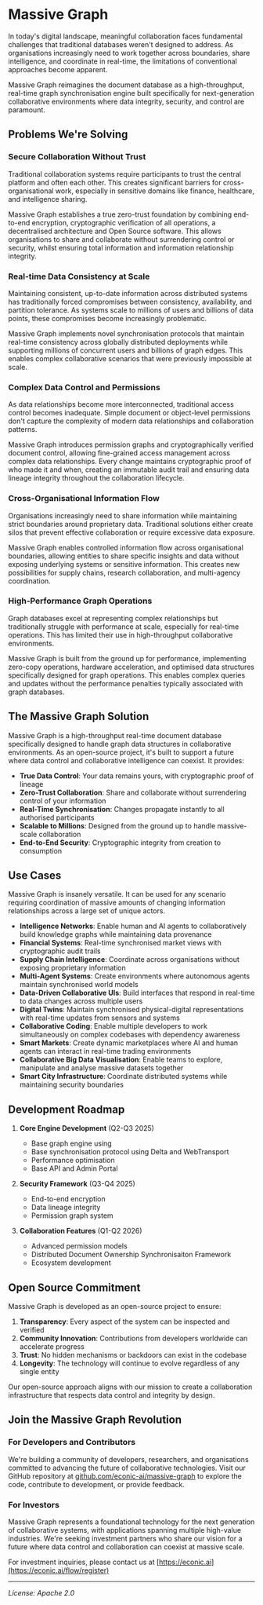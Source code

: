 # Massive Graph

In today's digital landscape, meaningful collaboration faces fundamental challenges that traditional databases weren't designed to address. As organisations increasingly need to work together across boundaries, share intelligence, and coordinate in real-time, the limitations of conventional approaches become apparent.

Massive Graph reimagines the document database as a high-throughput, real-time graph synchronisation engine built specifically for next-generation collaborative environments where data integrity, security, and control are paramount.

## Problems We're Solving

### Secure Collaboration Without Trust

Traditional collaboration systems require participants to trust the central platform and often each other. This creates significant barriers for cross-organisational work, especially in sensitive domains like finance, healthcare, and intelligence sharing.

Massive Graph establishes a true zero-trust foundation by combining end-to-end encryption, cryptographic verification of all operations, a decentralised architecture and Open Source software. This allows organisations to share and collaborate without surrendering control or security, whilst ensuring total information and information relationship integrity.

### Real-time Data Consistency at Scale

Maintaining consistent, up-to-date information across distributed systems has traditionally forced compromises between consistency, availability, and partition tolerance. As systems scale to millions of users and billions of data points, these compromises become increasingly problematic.

Massive Graph implements novel synchronisation protocols that maintain real-time consistency across globally distributed deployments while supporting millions of concurrent users and billions of graph edges. This enables complex collaborative scenarios that were previously impossible at scale.

### Complex Data Control and Permissions

As data relationships become more interconnected, traditional access control becomes inadequate. Simple document or object-level permissions don't capture the complexity of modern data relationships and collaboration patterns.

Massive Graph introduces permission graphs and cryptographically verified document control, allowing fine-grained access management across complex data relationships. Every change maintains cryptographic proof of who made it and when, creating an immutable audit trail and ensuring data lineage integrity throughout the collaboration lifecycle.

### Cross-Organisational Information Flow

Organisations increasingly need to share information while maintaining strict boundaries around proprietary data. Traditional solutions either create silos that prevent effective collaboration or require excessive data exposure.

Massive Graph enables controlled information flow across organisational boundaries, allowing entities to share specific insights and data without exposing underlying systems or sensitive information. This creates new possibilities for supply chains, research collaboration, and multi-agency coordination.

### High-Performance Graph Operations

Graph databases excel at representing complex relationships but traditionally struggle with performance at scale, especially for real-time operations. This has limited their use in high-throughput collaborative environments.

Massive Graph is built from the ground up for performance, implementing zero-copy operations, hardware acceleration, and optimised data structures specifically designed for graph operations. This enables complex queries and updates without the performance penalties typically associated with graph databases.

## The Massive Graph Solution

Massive Graph is a high-throughput real-time document database specifically designed to handle graph data structures in collaborative environments. As an open-source project, it's built to support a future where data control and collaborative intelligence can coexist. It provides:

- **True Data Control**: Your data remains yours, with cryptographic proof of lineage
- **Zero-Trust Collaboration**: Share and collaborate without surrendering control of your information
- **Real-Time Synchronisation**: Changes propagate instantly to all authorised participants
- **Scalable to Millions**: Designed from the ground up to handle massive-scale collaboration
- **End-to-End Security**: Cryptographic integrity from creation to consumption

## Use Cases

Massive Graph is insanely versatile.
It can be used for any scenario requiring coordination of massive amounts of changing information relationships across a large set of unique actors.

- **Intelligence Networks**: Enable human and AI agents to collaboratively build knowledge graphs while maintaining data provenance
- **Financial Systems**: Real-time synchronised market views with cryptographic audit trails
- **Supply Chain Intelligence**: Coordinate across organisations without exposing proprietary information
- **Multi-Agent Systems**: Create environments where autonomous agents maintain synchronised world models
- **Data-Driven Collaborative UIs**: Build interfaces that respond in real-time to data changes across multiple users
- **Digital Twins**: Maintain synchronised physical-digital representations with real-time updates from sensors and systems
- **Collaborative Coding**: Enable multiple developers to work simultaneously on complex codebases with dependency awareness
- **Smart Markets**: Create dynamic marketplaces where AI and human agents can interact in real-time trading environments
- **Collaborative Big Data Visualisation**: Enable teams to explore, manipulate and analyse massive datasets together
- **Smart City Infrastructure**: Coordinate distributed systems while maintaining security boundaries

## Development Roadmap

1. **Core Engine Development** (Q2-Q3 2025)
   - Base graph engine using 
   - Base synchronisation protocol using Delta and WebTransport
   - Performance optimisation
   - Base API and Admin Portal

2. **Security Framework** (Q3-Q4 2025)
   - End-to-end encryption
   - Data lineage integrity
   - Permission graph system

3. **Collaboration Features** (Q1-Q2 2026)
   - Advanced permission models
   - Distributed Document Ownership Synchronisaiton Framework
   - Ecosystem development

## Open Source Commitment

Massive Graph is developed as an open-source project to ensure:

1. **Transparency**: Every aspect of the system can be inspected and verified
2. **Community Innovation**: Contributions from developers worldwide can accelerate progress
3. **Trust**: No hidden mechanisms or backdoors can exist in the codebase
4. **Longevity**: The technology will continue to evolve regardless of any single entity

Our open-source approach aligns with our mission to create a collaboration infrastructure that respects data control and integrity by design.

## Join the Massive Graph Revolution

### For Developers and Contributors

We're building a community of developers, researchers, and organisations committed to advancing the future of collaborative technologies. Visit our GitHub repository at [github.com/econic-ai/massive-graph](https://github.com/econic-ai/massive-graph) to explore the code, contribute to development, or provide feedback.

### For Investors

Massive Graph represents a foundational technology for the next generation of collaborative systems, with applications spanning multiple high-value industries. We're seeking investment partners who share our vision for a future where data control and collaboration can coexist at massive scale.


For investment inquiries, please contact us at [https://econic.ai](https://econic.ai/flow/register) 

---

*License: Apache 2.0*